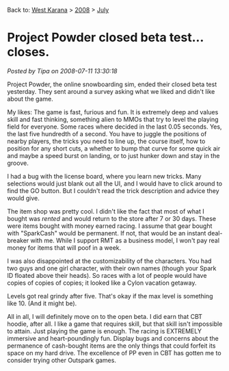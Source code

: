 Back to: [West Karana](/posts/westkarana.md) > [2008](/posts/2008/westkarana.md) > [July](./westkarana.md)
# Project Powder closed beta test... closes.

*Posted by Tipa on 2008-07-11 13:30:18*

Project Powder, the online snowboarding sim, ended their closed beta test yesterday. They sent around a survey asking what we liked and didn't like about the game.

My likes: The game is fast, furious and fun. It is extremely deep and values skill and fast thinking, something alien to MMOs that try to level the playing field for everyone. Some races where decided in the last 0.05 seconds. Yes, the last five hundredth of a second. You have to juggle the positions of nearby players, the tricks you need to line up, the course itself, how to position for any short cuts, a whether to bump that curve for some quick air and maybe a speed burst on landing, or to just hunker down and stay in the groove.

I had a bug with the license board, where you learn new tricks. Many selections would just blank out all the UI, and I would have to click around to find the GO button. But I couldn't read the trick description and advice they would give.

The item shop was pretty cool. I didn't like the fact that most of what I bought was *rented* and would return to the store after 7 or 30 days. These were items bought with money earned racing. I assume that gear bought with "SparkCash" would be permanent. If not, that would be an instant deal-breaker with me. While I support RMT as a business model, I won't pay real money for items that will poof in a week.

I was also disappointed at the customizability of the characters. You had two guys and one girl character, with their own names (though your Spark ID floated above their heads). So races with a lot of people would have copies of copies of copies; it looked like a Cylon vacation getaway.

Levels got real grindy after five. That's okay if the max level is something like 10. (And it might be).

All in all, I will definitely move on to the open beta. I did earn that CBT hoodie, after all. I like a game that requires skill, but that skill isn't impossible to attain. Just playing the game is enough. The racing is EXTREMELY immersive and heart-poundingly fun. Display bugs and concerns about the permanence of cash-bought items are the only things that could forfeit its space on my hard drive. The excellence of PP even in CBT has gotten me to consider trying other Outspark games.

